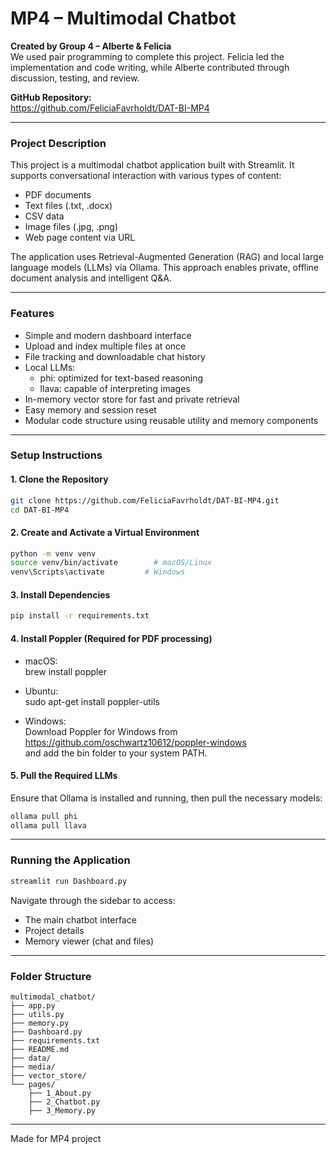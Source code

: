 # MP4 – Multimodal Chatbot

**Created by Group 4 – Alberte & Felicia**  
We used pair programming to complete this project. Felicia led the implementation and code writing, while Alberte contributed through discussion, testing, and review.

**GitHub Repository:**  
https://github.com/FeliciaFavrholdt/DAT-BI-MP4

---

### Project Description

This project is a multimodal chatbot application built with Streamlit. It supports conversational interaction with various types of content:

- PDF documents  
- Text files (.txt, .docx)  
- CSV data  
- Image files (.jpg, .png)  
- Web page content via URL

The application uses Retrieval-Augmented Generation (RAG) and local large language models (LLMs) via Ollama. This approach enables private, offline document analysis and intelligent Q&A.

---

### Features

- Simple and modern dashboard interface  
- Upload and index multiple files at once  
- File tracking and downloadable chat history  
- Local LLMs:  
  - phi: optimized for text-based reasoning  
  - llava: capable of interpreting images  
- In-memory vector store for fast and private retrieval  
- Easy memory and session reset  
- Modular code structure using reusable utility and memory components  

---

### Setup Instructions

#### 1. Clone the Repository

```bash
git clone https://github.com/FeliciaFavrholdt/DAT-BI-MP4.git
cd DAT-BI-MP4
```

#### 2. Create and Activate a Virtual Environment

```bash
python -m venv venv
source venv/bin/activate        # macOS/Linux
venv\Scripts\activate         # Windows
```

#### 3. Install Dependencies

```bash
pip install -r requirements.txt
```

#### 4. Install Poppler (Required for PDF processing)

- macOS:  
  brew install poppler

- Ubuntu:  
  sudo apt-get install poppler-utils

- Windows:  
  Download Poppler for Windows from  
  https://github.com/oschwartz10612/poppler-windows  
  and add the bin folder to your system PATH.

#### 5. Pull the Required LLMs

Ensure that Ollama is installed and running, then pull the necessary models:

```bash
ollama pull phi
ollama pull llava
```

---

### Running the Application

```bash
streamlit run Dashboard.py
```

Navigate through the sidebar to access:
- The main chatbot interface  
- Project details  
- Memory viewer (chat and files)

---

### Folder Structure

```
multimodal_chatbot/
├── app.py
├── utils.py
├── memory.py
├── Dashboard.py
├── requirements.txt
├── README.md
├── data/
├── media/
├── vector_store/
└── pages/
    ├── 1_About.py
    ├── 2_Chatbot.py
    ├── 3_Memory.py
```

---

Made for MP4 project